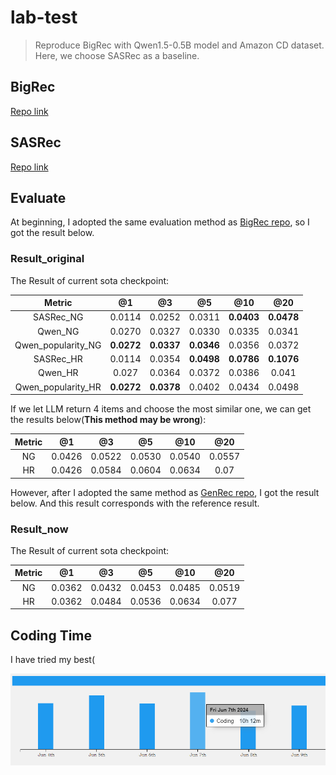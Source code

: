 # lab-test

> Reproduce BigRec with Qwen1.5-0.5B model and Amazon CD dataset. Here, we choose SASRec as a baseline.

## BigRec

[Repo link](https://github.com/SAI990323/Grounding4Rec)

## SASRec

[Repo link](https://github.com/pmixer/SASRec.pytorch)

## Evaluate

At beginning, I adopted the same evaluation method as [BigRec repo](https://github.com/SAI990323/Grounding4Rec), so I got the result below.

### Result_original

The Result of current sota checkpoint:

|       Metric       |     @1     |     @3     |     @5     |    @10     |    @20     |
| :----------------: | :--------: | :--------: | :--------: | :--------: | :--------: |
|     SASRec_NG      |   0.0114   |   0.0252   |   0.0311   | **0.0403** | **0.0478** |
|      Qwen_NG       |   0.0270   |   0.0327   |   0.0330   |   0.0335   |   0.0341   |
| Qwen_popularity_NG | **0.0272** | **0.0337** | **0.0346** |   0.0356   |   0.0372   |
|     SASRec_HR      |   0.0114   |   0.0354   | **0.0498** | **0.0786** | **0.1076** |
|      Qwen_HR       |   0.027    |   0.0364   |   0.0372   |   0.0386   |   0.041    |
| Qwen_popularity_HR | **0.0272** | **0.0378** |   0.0402   |   0.0434   |   0.0498   |

If we let LLM return 4 items and choose the most similar one, we can get the results below(**This method may be wrong**):

|       Metric       |     @1     |     @3     |     @5     |    @10     |    @20     |
| :----------------: | :--------: | :--------: | :--------: | :--------: | :--------: |
|         NG         |   0.0426   |   0.0522   |   0.0530   |   0.0540   |   0.0557   |
|         HR         |   0.0426   |   0.0584   |   0.0604   |   0.0634   |   0.07    |

However, after I adopted the same method as [GenRec repo](https://github.com/rutgerswiselab/GenRec/tree/main), I got the result below. And this result corresponds with the reference result.

### Result_now

The Result of current sota checkpoint:

|       Metric       |     @1     |     @3     |     @5     |    @10     |    @20     |
| :----------------: | :--------: | :--------: | :--------: | :--------: | :--------: |
|         NG         |   0.0362   |   0.0432   |   0.0453   |   0.0485   |   0.0519   |
|         HR         |   0.0362   |   0.0484   |   0.0536   |   0.0634   |   0.077    |

## Coding Time

I have tried my best(

![](assets/coding_time.png)